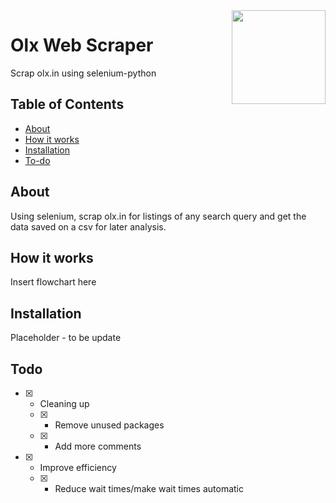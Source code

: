 <img align="right" width="150" height="auto" src="https://i.imgur.com/uHdBRp2.png">

# Olx Web Scraper
Scrap olx.in using selenium-python

## Table of Contents
  - [About](#about)
  - [How it works](#how-it-works)
  - [Installation](#installation)
  - [To-do](#todo)

## About
Using selenium, scrap olx.in for listings of any search query and get the data saved on a csv for later analysis.

## How it works
Insert flowchart here

## Installation
Placeholder - to be update

## Todo
- [X] - Cleaning up
  - [X] - Remove unused packages
  - [X] - Add more comments
- [X] - Improve efficiency
  - [X] - Reduce wait times/make wait times automatic